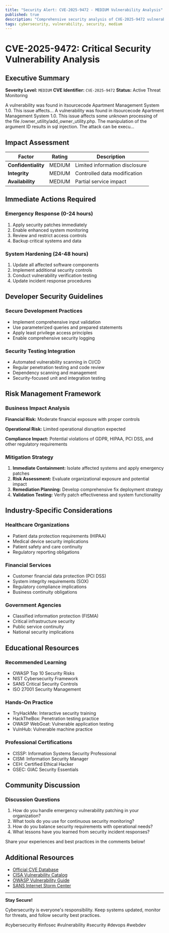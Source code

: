 ```yaml
---
title: "Security Alert: CVE-2025-9472 - MEDIUM Vulnerability Analysis"
published: true
description: "Comprehensive security analysis of CVE-2025-9472 vulnerability"
tags: cybersecurity, vulnerability, security, medium
---
```


# CVE-2025-9472: Critical Security Vulnerability Analysis

## Executive Summary

**Severity Level:** `MEDIUM`
**CVE Identifier:** `CVE-2025-9472`
**Status:** Active Threat Monitoring

A vulnerability was found in itsourcecode Apartment Management System 1.0. This issue affects... A vulnerability was found in itsourcecode Apartment Management System 1.0. This issue affects some unknown processing of the file /owner_utility/add_owner_utility.php. The manipulation of the argument ID results in sql injection. The attack can be execu...

## Impact Assessment

| Factor | Rating | Description |
|--------|---------|-------------|
| **Confidentiality** | MEDIUM | Limited information disclosure |
| **Integrity** | MEDIUM | Controlled data modification |
| **Availability** | MEDIUM | Partial service impact |

## Immediate Actions Required

### Emergency Response (0-24 hours)
1. Apply security patches immediately
2. Enable enhanced system monitoring
3. Review and restrict access controls
4. Backup critical systems and data

### System Hardening (24-48 hours)
1. Update all affected software components
2. Implement additional security controls
3. Conduct vulnerability verification testing
4. Update incident response procedures

## Developer Security Guidelines

### Secure Development Practices
- Implement comprehensive input validation
- Use parameterized queries and prepared statements
- Apply least privilege access principles
- Enable comprehensive security logging

### Security Testing Integration
- Automated vulnerability scanning in CI/CD
- Regular penetration testing and code review
- Dependency scanning and management
- Security-focused unit and integration testing

## Risk Management Framework

### Business Impact Analysis
**Financial Risk:** Moderate financial exposure with proper controls

**Operational Risk:** Limited operational disruption expected

**Compliance Impact:** Potential violations of GDPR, HIPAA, PCI DSS, and other regulatory requirements

### Mitigation Strategy
1. **Immediate Containment:** Isolate affected systems and apply emergency patches
2. **Risk Assessment:** Evaluate organizational exposure and potential impact
3. **Remediation Planning:** Develop comprehensive fix deployment strategy
4. **Validation Testing:** Verify patch effectiveness and system functionality

## Industry-Specific Considerations

### Healthcare Organizations
- Patient data protection requirements (HIPAA)
- Medical device security implications
- Patient safety and care continuity
- Regulatory reporting obligations

### Financial Services
- Customer financial data protection (PCI DSS)
- System integrity requirements (SOX)
- Regulatory compliance implications
- Business continuity obligations

### Government Agencies
- Classified information protection (FISMA)
- Critical infrastructure security
- Public service continuity
- National security implications

## Educational Resources

### Recommended Learning
- OWASP Top 10 Security Risks
- NIST Cybersecurity Framework
- SANS Critical Security Controls
- ISO 27001 Security Management

### Hands-On Practice
- TryHackMe: Interactive security training
- HackTheBox: Penetration testing practice
- OWASP WebGoat: Vulnerable application testing
- VulnHub: Vulnerable machine practice

### Professional Certifications
- CISSP: Information Systems Security Professional
- CISM: Information Security Manager
- CEH: Certified Ethical Hacker
- GSEC: GIAC Security Essentials

## Community Discussion

### Discussion Questions
1. How do you handle emergency vulnerability patching in your organization?
2. What tools do you use for continuous security monitoring?
3. How do you balance security requirements with operational needs?
4. What lessons have you learned from security incident responses?

Share your experiences and best practices in the comments below!

## Additional Resources

- [Official CVE Database](https://nvd.nist.gov/vuln/detail/CVE-2025-9472)
- [CISA Vulnerability Catalog](https://www.cisa.gov/known-exploited-vulnerabilities-catalog)
- [OWASP Vulnerability Guide](https://owasp.org/www-community/vulnerabilities/)
- [SANS Internet Storm Center](https://isc.sans.edu/)

---

**Stay Secure!**

Cybersecurity is everyone's responsibility. Keep systems updated, monitor for threats, and follow security best practices.

#cybersecurity #infosec #vulnerability #security #devops #webdev
